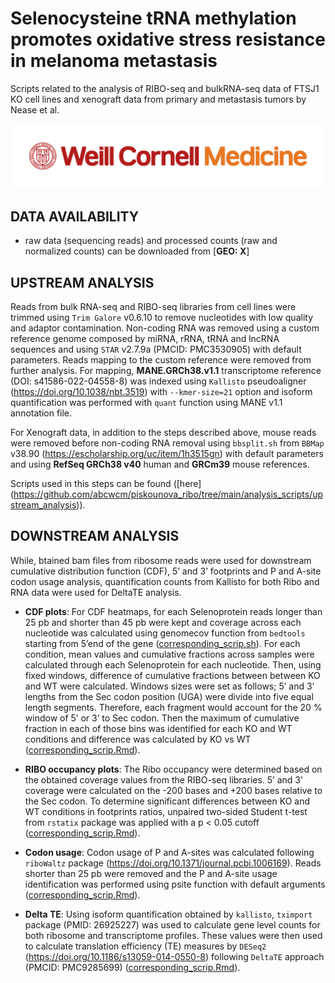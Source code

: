 
# Selenocysteine tRNA methylation promotes oxidative stress resistance in melanoma metastasis
Scripts related to the analysis of RIBO-seq and bulkRNA-seq data of FTSJ1 KO cell lines and xenograft data from primary and metastasis tumors by Nease et al.


![](WCM_MB_LOGO_HZSS1L_CLR_RGB.png)

## DATA AVAILABILITY

* raw data (sequencing reads) and processed counts (raw and normalized counts) can be downloaded from [**GEO: X**]


## UPSTREAM ANALYSIS

Reads from bulk RNA-seq and RIBO-seq libraries from cell lines were trimmed using `Trim Galore` v0.6.10 to remove nucleotides with low quality and adaptor contamination. Non-coding RNA was removed using a custom reference genome composed by miRNA, rRNA, tRNA and lncRNA sequences and using `STAR` v2.7.9a (PMCID: PMC3530905) with default parameters. Reads mapping to the custom reference were removed from further analysis. For mapping, **MANE.GRCh38.v1.1** transcriptome reference (DOI: s41586-022-04558-8) was indexed using `Kallisto` pseudoaligner (https://doi.org/10.1038/nbt.3519) with `--kmer-size=21` option and isoform quantification was performed with `quant` function using MANE v1.1 annotation file.

For Xenograft data, in addition to the steps described above, mouse reads were removed before non-coding RNA removal using `bbsplit.sh` from `BBMap` v38.90 (https://escholarship.org/uc/item/1h3515gn) with default parameters and using **RefSeq GRCh38 v40** human and **GRCm39** mouse references. 

Scripts used in this steps can be found ([here] (https://github.com/abcwcm/piskounova_ribo/tree/main/analysis_scripts/upstream_analysis)). 

## DOWNSTREAM ANALYSIS

While, btained bam files from ribosome reads were used for downstream cumulative distribution function (CDF), 5’ and 3’ footprints and P and A-site codon usage analysis, quantification counts from Kallisto for both Ribo and RNA data were used for DeltaTE analysis. 

- **CDF plots**:
For CDF heatmaps, for each Selenoprotein reads longer than 25 pb and shorter than 45 pb were kept and coverage across each nucleotide was calculated using genomecov function from `bedtools` starting from 5’end of the gene ([corresponding_scrip.sh](https://github.com/abcwcm/piskounova_ribo/blob/main/analysis_scripts/upstream_analysis/improved_nested_coverage_table.sh)). For each condition, mean values and cumulative fractions across samples were calculated through each Selenoprotein for each nucleotide. Then, using fixed windows, difference of cumulative fractions between  between KO and WT were calculated. Windows sizes were set as follows; 5’ and 3’ lengths from the Sec codon position (UGA) were divide into five equal length segments. Therefore, each fragment would account for the 20 % window of 5’ or 3’ to Sec codon. Then the maximum of cumulative fraction in each of those bins was identified for each KO and WT conditions and difference was calculated by KO vs WT ([corresponding_scrip.Rmd](https://github.com/abcwcm/piskounova_ribo/blob/main/analysis_scripts/downstream_analysis/CDF_hetamaps_No_SE_Suppl.Rmd)).

- **RIBO occupancy plots**:
The Ribo occupancy were determined based on the obtained coverage values from the RIBO-seq libraries. 5’ and 3’ coverage were calculated on the -200 bases and +200 bases relative to the Sec codon. To determine significant differences between KO and WT conditions in footprints ratios, unpaired two-sided Student t-test from `rstatix` package was applied with a p < 0.05 cutoff ([corresponding_scrip.Rmd](https://github.com/abcwcm/piskounova_ribo/blob/main/analysis_scripts/downstream_analysis/footprint_No_SE_Suppl.Rmd)). 

- **Codon usage**:
Codon usage of P and A-sites was calculated following `riboWaltz` package (https://doi.org/10.1371/journal.pcbi.1006169). Reads shorter than 25 pb were removed and the P and A-site usage identification was performed using psite function with default arguments ([corresponding_scrip.Rmd](https://github.com/abcwcm/piskounova_ribo/blob/main/analysis_scripts/downstream_analysis/codon_usage_No_SE_Suppl.Rmd)).

- **Delta TE**:
Using isoform quantification obtained by `kallisto`, `tximport` package (PMID: 26925227) was used to calculate gene level counts for both ribosome and transcriptome profiles. These values were then used to calculate translation efficiency (TE) measures by `DESeq2` (https://doi.org/10.1186/s13059-014-0550-8) following `DeltaTE` approach (PMCID: PMC9285699) ([corresponding_scrip.Rmd](https://github.com/abcwcm/piskounova_ribo/blob/main/analysis_scripts/downstream_analysis/TE_DESEQ_NO_SE.Rmd)). 
